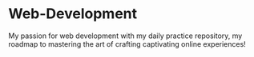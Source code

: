 # Web-Development

My passion for web development with my daily practice repository, my roadmap to mastering the art of crafting captivating online experiences!
